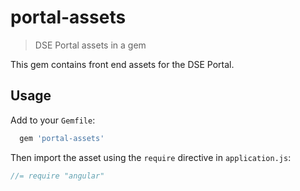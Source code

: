 # portal-assets

> DSE Portal assets in a gem

This gem contains front end assets for the DSE Portal.
## Usage

Add to your `Gemfile`:

```ruby
  gem 'portal-assets'
```

Then import the asset using the `require` directive in `application.js`:

```js
//= require "angular"
```
